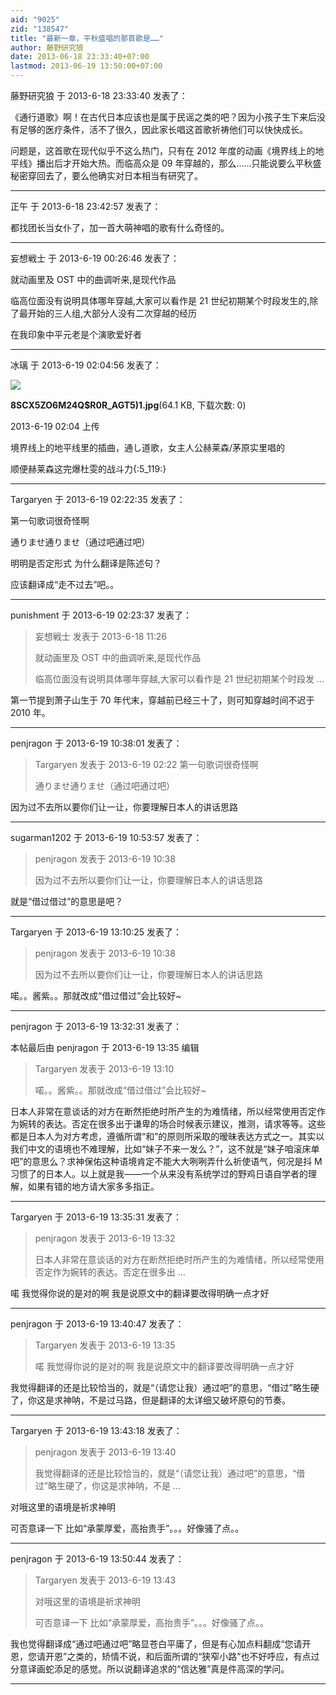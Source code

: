 ```yaml
---
aid: "9025"
zid: "138547"
title: "最新一章，平秋盛唱的那首歌是……"
author: 藤野研究狼
date: 2013-06-18 23:33:40+07:00
lastmod: 2013-06-19 13:50:00+07:00
---
```


藤野研究狼 于 2013-6-18 23:33:40 发表了：

《通行道歌》啊！在古代日本应该也是属于民谣之类的吧？因为小孩子生下来后没有足够的医疗条件，活不了很久，因此家长唱这首歌祈祷他们可以快快成长。

问题是，这首歌在现代似乎不这么热门，只有在 2012 年度的动画《境界线上的地平线》播出后才开始大热。而临高众是 09 年穿越的，那么……只能说要么平秋盛秘密穿回去了，要么他确实对日本相当有研究了。

---

正午 于 2013-6-18 23:42:57 发表了：

都找团长当女仆了，加一首大萌神唱的歌有什么奇怪的。

---

妄想戦士 于 2013-6-19 00:26:46 发表了：

就动画里及 OST 中的曲调听来,是现代作品

临高位面没有说明具体哪年穿越,大家可以看作是 21 世纪初期某个时段发生的,除了最开始的三人组,大部分人没有二次穿越的经历

在我印象中平元老是个演歌爱好者

---

冰璃 于 2013-6-19 02:04:56 发表了：

![](/9025/0204276uo33gt3f466fzfi.jpg)

**8SCX5ZO6M24Q\$R0R_AGT5)1.jpg**(64.1 KB, 下载次数: 0)

2013-6-19 02:04 上传

境界线上的地平线里的插曲，通し道歌，女主人公赫莱森/茅原实里唱的

顺便赫莱森这完爆杜雯的战斗力{:5_119:}

---

Targaryen 于 2013-6-19 02:22:35 发表了：

第一句歌词很奇怪啊

通りませ通りませ（通过吧通过吧）

明明是否定形式 为什么翻译是陈述句？

应该翻译成“走不过去”吧。。

---

punishment 于 2013-6-19 02:23:37 发表了：

> 妄想戦士 发表于 2013-6-18 11:26
>
> 就动画里及 OST 中的曲调听来,是现代作品
>
> 临高位面没有说明具体哪年穿越,大家可以看作是 21 世纪初期某个时段发 ...

第一节提到萧子山生于 70 年代末，穿越前已经三十了，则可知穿越时间不迟于 2010 年。

---

penjragon 于 2013-6-19 10:38:01 发表了：

> Targaryen 发表于 2013-6-19 02:22 第一句歌词很奇怪啊
>
> 通りませ通りませ（通过吧通过吧）

因为过不去所以要你们让一让，你要理解日本人的讲话思路

---

sugarman1202 于 2013-6-19 10:53:57 发表了：

> penjragon 发表于 2013-6-19 10:38
>
> 因为过不去所以要你们让一让，你要理解日本人的讲话思路

就是“借过借过”的意思是吧？

---

Targaryen 于 2013-6-19 13:10:25 发表了：

> penjragon 发表于 2013-6-19 10:38
>
> 因为过不去所以要你们让一让，你要理解日本人的讲话思路

喏。。酱紫。。那就改成“借过借过”会比较好~

---

penjragon 于 2013-6-19 13:32:31 发表了：

本帖最后由 penjragon 于 2013-6-19 13:35 编辑

> Targaryen 发表于 2013-6-19 13:10
>
> 喏。。酱紫。。那就改成“借过借过”会比较好~

日本人非常在意谈话的对方在断然拒绝时所产生的为难情绪，所以经常使用否定作为婉转的表达。否定在很多出于谦卑的场合时候表示建议，推测，请求等等。这些都是日本人为对方考虑，遵循所谓“和”的原则所采取的暧昧表达方式之一。其实以我们中文的语境也不难理解，比如“妹子不来一发么？”，这不就是“妹子咱滚床单吧”的意思么？求神保佑这种语境肯定不能大大咧咧弄什么祈使语气，何况是抖 M 习惯了的日本人。以上就是我——一个从来没有系统学过的野鸡日语自学者的理解，如果有错的地方请大家多多指正。

---

Targaryen 于 2013-6-19 13:35:31 发表了：

> penjragon 发表于 2013-6-19 13:32
>
> 日本人非常在意谈话的对方在断然拒绝时所产生的为难情绪，所以经常使用否定作为婉转的表达。否定在很多出 ...

喏 我觉得你说的是对的啊 我是说原文中的翻译要改得明确一点才好

---

penjragon 于 2013-6-19 13:40:47 发表了：

> Targaryen 发表于 2013-6-19 13:35
>
> 喏 我觉得你说的是对的啊 我是说原文中的翻译要改得明确一点才好

我觉得翻译的还是比较恰当的，就是“（请您让我）通过吧”的意思，“借过”略生硬了，你这是求神呐，不是过马路，但是翻译的太详细又破坏原句的节奏。

---

Targaryen 于 2013-6-19 13:43:18 发表了：

> penjragon 发表于 2013-6-19 13:40
>
> 我觉得翻译的还是比较恰当的，就是“（请您让我）通过吧”的意思，“借过”略生硬了，你这是求神呐，不是 ...

对哦这里的语境是祈求神明

可否意译一下 比如“承蒙厚爱，高抬贵手”。。。好像骚了点。。

---

penjragon 于 2013-6-19 13:50:44 发表了：

> Targaryen 发表于 2013-6-19 13:43
>
> 对哦这里的语境是祈求神明
>
> 可否意译一下 比如“承蒙厚爱，高抬贵手”。。。好像骚了点。。

我也觉得翻译成“通过吧通过吧”略显苍白平庸了，但是有心加点料翻成“您请开恩，您请开恩”之类的，矫情不说，和后面所谓的“狭窄小路”也不好呼应，有点过分意译画蛇添足的感觉。所以说翻译追求的“信达雅”真是件高深的学问。

---
